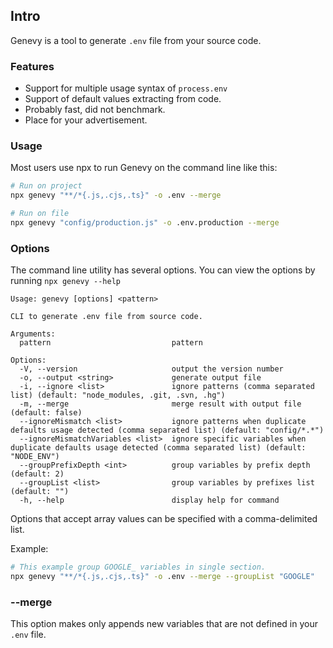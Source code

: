 ## Intro

Genevy is a tool to generate `.env` file from your source code.

### Features
* Support for multiple usage syntax of `process.env`
* Support of default values extracting from code.
* Probably fast, did not benchmark.
* Place for your advertisement.

### Usage
Most users use npx to run Genevy on the command line like this:
```bash
# Run on project
npx genevy "**/*{.js,.cjs,.ts}" -o .env --merge

# Run on file
npx genevy "config/production.js" -o .env.production --merge
```

### Options
The command line utility has several options. You can view the options by running `npx genevy --help`

```
Usage: genevy [options] <pattern>

CLI to generate .env file from source code.

Arguments:
  pattern                           pattern

Options:
  -V, --version                     output the version number
  -o, --output <string>             generate output file
  -i, --ignore <list>               ignore patterns (comma separated list) (default: "node_modules, .git, .svn, .hg")
  -m, --merge                       merge result with output file (default: false)
  --ignoreMismatch <list>           ignore patterns when duplicate defaults usage detected (comma separated list) (default: "config/*.*")
  --ignoreMismatchVariables <list>  ignore specific variables when duplicate defaults usage detected (comma separated list) (default: "NODE_ENV")
  --groupPrefixDepth <int>          group variables by prefix depth (default: 2)
  --groupList <list>                group variables by prefixes list (default: "")
  -h, --help                        display help for command

```
Options that accept array values can be specified with a comma-delimited list.

Example:
```bash
# This example group GOOGLE_ variables in single section.
npx genevy "**/*{.js,.cjs,.ts}" -o .env --merge --groupList "GOOGLE"
```
### --merge
This option makes only appends new variables that are not defined in your `.env` file. 
